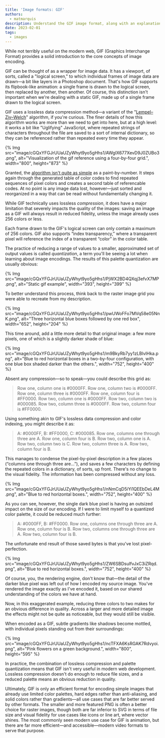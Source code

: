 ```yaml
---
title: 'Image formats: GIF'
authors:
  - matmarquis
description: Understand the GIF image format, along with an explanation of how image encoding works. 
date: 2023-02-01
tags:
  - images
---
```


While not terribly useful on the modern web, GIF (Graphics Interchange Format) provides a solid introduction to the core
concepts of image encoding.

GIF can be thought of as a wrapper for image data. It has a viewport, of sorts, called a "logical screen," to which individual
frames of image data are drawn—a bit like layers in a Photoshop document. That's how GIF supports its flipbook-like animation:
a single frame is drawn to the logical screen, then replaced by another, then another. Of course, this distinction isn't important
when we're dealing with a static GIF, made up of a single frame drawn to the logical screen.

GIF uses a lossless data compression method—a variant of the "[Lempel–Ziv–Welch](https://en.wikipedia.org/wiki/Lempel%E2%80%93Ziv%E2%80%93Welch)"
algorithm, if you're curious. The finer details of how this algorithm works are more than we need to get into here, but at a high level: it
works a bit like "Uglifying" JavaScript, where repeated strings of characters throughout the file are saved to a sort of internal dictionary,
so they can be referenced rather than repeated every time they appear.

{% Img src="image/cGQxYFGJrUUaUZyWhyt9yo5gHhs1/AWgIX677XevD9J0ZUBo3.png", alt="Visualization of the gif reference using a four-by-four grid.", width="800", height="873" %}

Granted, the [algorithm isn't quite as simple](https://giflib.sourceforge.net/whatsinagif/lzw_image_data.html) as a paint-by-number. It steps
again through the generated table of color codes to find repeated sequences of pixel colors and creates a second table of referencable codes. At no
point is any image data lost, however—just sorted and reorganized in a way that can be read without fundamentally changing it.

While GIF technically uses lossless _compression_, it does have a major limitation that severely impacts the quality of the images:
saving an image as a GIF will always result in reduced fidelity, unless the image already uses 256 colors or less.

Each frame drawn to the GIF's logical screen can only contain a maximum of 256 colors. GIF also supports “index transparency,” where a
transparent pixel will reference the index of a transparent “color” in the color table.

The practice of reducing a range of values to a smaller, approximated set of output values is called _quantization_, a term you'll be seeing a lot
when learning about image encodings. The results of this palette quantization are usually obvious:

{% Img src="image/cGQxYFGJrUUaUZyWhyt9yo5gHhs1/PjWX2BD4QXqj3efvX7MP.png", alt="Static gif example", width="393", height="399" %}

To better understand this process, think back to the raster image grid you were able to recreate from my description.

{% Img src="image/cGQxYFGJrUUaUZyWhyt9yo5gHhs1/pwUWoFFo7MVq58e05NnK.png", alt="Three horizontal blue boxes followed by one red box", width="652", height="204" %}

This time around, add a little more detail to that original image: a few more pixels, one of which is a slightly darker shade of blue:

{% Img src="image/cGQxYFGJrUUaUZyWhyt9yo5gHhs1/m9BkyRb7yy1zLBlvlHka.png", alt="Blue to red horizontal boxes in a two-by-four configuration, with one blue box shaded darker than the others.", width="752", height="400" %}

Absent any compression—so to speak—you could describe this grid as:

> Row one, column one is #0000FF. Row one, column two is #0000FF. Row one, column three is #0000FF. Row one, column four is #FF0000. Row two, column one is #0000FF. Row two, column two is #000085. Row two, column three is #0000FF. Row two, column four is #FF0000.

Using something akin to GIF's lossless data compression and color indexing, you might describe it as:

> A: #0000FF, B: #FF0000, C: #000085. Row one, columns one through three are A. Row one, column four is B. Row two, column one is A. Row two, column two is C. Row two, column three is A. Row two, column four is B.

This manages to condense the pixel-by-pixel description in a few places (“columns one through three are…”), and saves a
few characters by defining the repeated colors in a dictionary, of sorts, up front. There's no change to the visual fidelity.
The information has been compressed without any loss.

{% Img src="image/cGQxYFGJrUUaUZyWhyt9yo5gHhs1/nNmCqD5iYi1QEEbDeL4M.png", alt="Blue to red horizontal boxes.", width="752", height="400" %}

As you can see, however, the single dark blue pixel is having an outsized impact on the size of our encoding. If I were to
limit myself to a quantized color palette, it could be reduced much further:

> A: #0000FF, B: #FF0000. Row one, columns one through three are A. Row one, column four is B. Row two, columns one through three are A. Row two, column four is B.

The unfortunate end result of those saved bytes is that you've lost pixel-perfection.

{% Img src="image/cGQxYFGJrUUaUZyWhyt9yo5gHhs1/ZW6SBDsulfvJxC3iZRqd.png", alt="Blue to red horizontal boxes.", width="752", height="400" %}

Of course, you, the rendering engine, don't know that—the detail of the darker blue pixel was left out of how I encoded my source image.
You've rendered the image exactly as I've encoded it, based on our shared understanding of the colors we have at hand.

Now, in this exaggerated example, reducing three colors to two makes for an obvious difference in quality. Across a larger and
more detailed image the effects might not be quite as noticeable, but they would still be visible.

When encoded as a GIF, subtle gradients like shadows become mottled, with individual pixels standing out from their surroundings:

{% Img src="image/cGQxYFGJrUUaUZyWhyt9yo5gHhs1/ncTFXA6KsRGAK7Rdvyoi.png", alt="Pink flowers on a green background.", width="800", height="595" %}

In practice, the combination of lossless compression and palette quantization means that GIF isn't very useful in modern
web development. Lossless compression doesn't do enough to reduce file sizes, and a reduced palette means an obvious reduction in quality.

Ultimately, GIF is only an efficient format for encoding simple images that already use limited color palettes, hard edges
rather than anti-aliasing, and solid colors rather than gradients—all use cases that are far better served by other formats.
The smaller and more featured PNG is often a better choice for raster images, though both are far inferior to SVG in terms of file
size and visual fidelity for use cases like icons or line art, where vector shines. The most commonly seen modern use case for GIF is
animation, but there are far more efficient—and accessible—modern video formats to serve that purpose.
